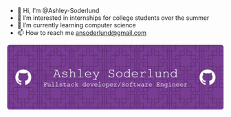 - 👋 Hi, I’m @Ashley-Soderlund
- 👀 I’m interested in internships for college students over the summer
- 🌱 I’m currently learning computer science
- 📫 How to reach me ansoderlund@gmail.com

![Header](./github-header-image.png)
<!---
Ashley-Soderlund/Ashley-Soderlund is a ✨ special ✨ repository because its `README.md` (this file) appears on your GitHub profile.
You can click the Preview link to take a look at your changes.
--->
